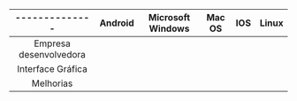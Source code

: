 |--------------| Android | Microsoft Windows | Mac OS | IOS | Linux |
| :------------: | :-------: | :-----------------: | :------: | :---: | :------:| 
| Empresa desenvolvedora | 
| Interface Gráfica | 
| Melhorias |
